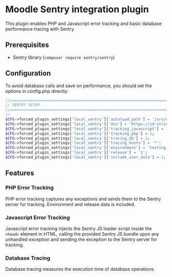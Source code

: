 # Moodle Sentry integration plugin

This plugin enables PHP and Javascript error tracking and basic database performance tracing with Sentry.


## Prerequisites

- Sentry library (`composer require sentry/sentry`)

## Configuration

To avoid database calls and save on performance, you should set the options in config.php directly:
```php
//=========================================================================
// SENTRY SETUP
//=========================================================================
//
$CFG->forced_plugin_settings['local_sentry']['autoload_path'] = '/srv/composer/vendor/autoload.php';
$CFG->forced_plugin_settings['local_sentry']['dsn'] = 'https://id-string@localhost/1';
$CFG->forced_plugin_settings['local_sentry']['tracking_javascript'] = 1;
$CFG->forced_plugin_settings['local_sentry']['tracking_php'] = 1;
$CFG->forced_plugin_settings['local_sentry']['tracing_db'] = 1;
$CFG->forced_plugin_settings['local_sentry']['tracing_hosts'] = '*';
$CFG->forced_plugin_settings['local_sentry']['environment'] = 'testing';
$CFG->forced_plugin_settings['local_sentry']['release'] = '1';
$CFG->forced_plugin_settings['local_sentry']['include_user_data'] = 1;
```

## Features

### PHP Error Tracking

PHP error tracking captures any exceptions and sends them to the Sentry server for tracking. Environment and release data is included.

### Javascript Error Tracking

Javascript error tracking injects the Sentry JS loader script inside the `<head>` element in HTML, calling the provided Sentry JS bundle upon any unhandled exception and sending the exception to the Sentry server for tracking.

### Database Tracing

Database tracing measures the execution time of database operations.



